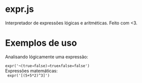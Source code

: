 # expr.js
Interpretador de expressões lógicas e aritméticas. Feito com <3.

# Exemplos de uso
Analisando lógicamente uma expressão: <br>
<code> expr('¬(true→false)→true∧false↔false') </code> <br>
Expressões matemáticas: <br>
<code> expr('[(5+5*2)^3]') </code> 
